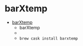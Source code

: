 # barXtemp
- [barXtemp](https://gabriele91.github.io/barXtemp/)
  -  barXtemp
  - 
  - `brew cask install barxtemp`
